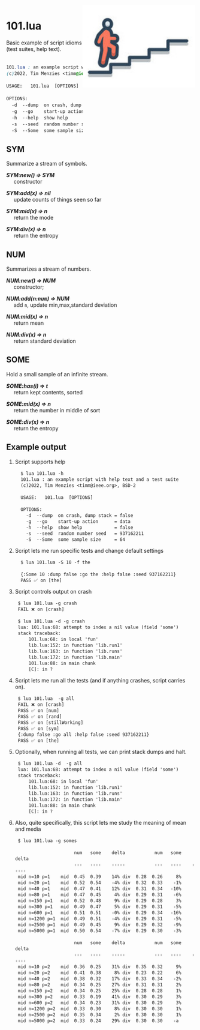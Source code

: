 
<img align=right width=300 src='etc/img/begin.jpg'>


# 101.lua

Basic example of script idioms (test suites, help text).


```css

101.lua : an example script with help text and a test suite
(c)2022, Tim Menzies <timm@ieee.org>, BSD-2 

USAGE:   101.lua  [OPTIONS]

OPTIONS:
  -d  --dump  on crash, dump stack = false
  -g  --go    start-up action      = data
  -h  --help  show help            = false
  -s  --seed  random number seed   = 937162211
  -S  --Some  some sample size     = 64

```
## SYM	
Summarize a stream of symbols.	



  
**_SYM:new() &rArr;  SYM_**  
&nbsp;&nbsp;&nbsp;&nbsp; constructor    
  
**_SYM:add(x) &rArr;  nil_**  
&nbsp;&nbsp;&nbsp;&nbsp;  update counts of things seen so far    
  
**_SYM:mid(x) &rArr;  n_**  
&nbsp;&nbsp;&nbsp;&nbsp; return the mode    
  
**_SYM:div(x) &rArr;  n_**  
&nbsp;&nbsp;&nbsp;&nbsp; return the entropy    



## NUM	
Summarizes a stream of numbers.	



  
**_NUM:new() &rArr;  NUM_**  
&nbsp;&nbsp;&nbsp;&nbsp;  constructor;     
  
**_NUM:add(n:<tt>num</tt>) &rArr;  NUM_**  
&nbsp;&nbsp;&nbsp;&nbsp; add `n`, update min,max,standard deviation    
  
**_NUM:mid(x) &rArr;  n_**  
&nbsp;&nbsp;&nbsp;&nbsp; return mean    
  
**_NUM:div(x) &rArr;  n_**  
&nbsp;&nbsp;&nbsp;&nbsp; return standard deviation    



## SOME	
Hold a small sample of an infinite stream.	



  
**_SOME:has(i) &rArr;  t_**  
&nbsp;&nbsp;&nbsp;&nbsp; return kept contents, sorted    
  
**_SOME:mid(x) &rArr;  n_**  
&nbsp;&nbsp;&nbsp;&nbsp; return the number in middle of sort    
  
**_SOME:div(x) &rArr;  n_**  
&nbsp;&nbsp;&nbsp;&nbsp; return the entropy    




## Example output
     
1. Script supports help

         $ lua 101.lua -h
         101.lua : an example script with help text and a test suite
         (c)2022, Tim Menzies <timm@ieee.org>, BSD-2 
         
         USAGE:   101.lua  [OPTIONS]
         
         OPTIONS:
           -d  --dump  on crash, dump stack = false
           -g  --go    start-up action      = data
           -h  --help  show help            = false
           -s  --seed  random number seed   = 937162211
           -S  --Some  some sample size     = 64
     
2. Script lets me run specific tests and change default settings
     
         $ lua 101.lua -S 10 -f the
         
         {:Some 10 :dump false :go the :help false :seed 937162211}
         PASS ✅ on [the]
     
3. Script controls output on crash

        $ lua 101.lua -g crash
        FAIL ❌ on [crash]
     
        $ lua 101.lua -d -g crash
        lua: 101.lua:68: attempt to index a nil value (field 'some')
        stack traceback:
        	101.lua:68: in local 'fun'
        	lib.lua:152: in function 'lib.run1'
        	lib.lua:163: in function 'lib.runs'
        	lib.lua:172: in function 'lib.main'
        	101.lua:88: in main chunk
        	[C]: in ?

4. Script lets me run all the tests (and if anything crashes, script carries on).

        $ lua 101.lua  -g all
        FAIL ❌ on [crash]
        PASS ✅ on [num]
        PASS ✅ on [rand]
        PASS ✅ on [stillWorking]
        PASS ✅ on [sym]
        {:dump false :go all :help false :seed 937162211}
        PASS ✅ on [the]

5. Optionally, when running all tests, we can print stack dumps and halt.

        $ lua 101.lua -d  -g all
        lua: 101.lua:68: attempt to index a nil value (field 'some')
        stack traceback:
        	101.lua:68: in local 'fun'
        	lib.lua:152: in function 'lib.run1'
        	lib.lua:163: in function 'lib.runs'
        	lib.lua:172: in function 'lib.main'
        	101.lua:88: in main chunk
        	[C]: in ?

6. Also, quite specifically, this script lets me study the meaning of mean and media
     
        $ lua 101.lua -g somes
          
                             num   some    delta           num   some    delta
                             ---   ----    -----           ---   ----    -----
        mid n=10 p=1    mid  0.45  0.39    14% div  0.28  0.26     8%
        mid n=20 p=1    mid  0.52  0.54    -4% div  0.32  0.33    -1%
        mid n=40 p=1    mid  0.47  0.41    12% div  0.31  0.34   -10%
        mid n=80 p=1    mid  0.47  0.45     4% div  0.29  0.31    -6%
        mid n=150 p=1   mid  0.52  0.48     9% div  0.29  0.28     3%
        mid n=300 p=1   mid  0.49  0.47     5% div  0.29  0.31    -5%
        mid n=600 p=1   mid  0.51  0.51    -0% div  0.29  0.34   -16%
        mid n=1200 p=1  mid  0.49  0.51    -4% div  0.29  0.31    -5%
        mid n=2500 p=1  mid  0.49  0.45     9% div  0.29  0.32    -9%
        mid n=5000 p=1  mid  0.50  0.54    -7% div  0.29  0.30    -3%
          
                             num   some    delta           num   some    delta
                             ---   ----    -----           ---   ----    -----
        mid n=10 p=2    mid  0.36  0.25    31% div  0.35  0.32     9%
        mid n=20 p=2    mid  0.41  0.38     8% div  0.23  0.22     6%
        mid n=40 p=2    mid  0.38  0.32    17% div  0.33  0.34    -2%
        mid n=80 p=2    mid  0.34  0.25    27% div  0.31  0.31     2%
        mid n=150 p=2   mid  0.34  0.25    25% div  0.28  0.28     1%
        mid n=300 p=2   mid  0.33  0.19    41% div  0.30  0.29     3%
        mid n=600 p=2   mid  0.34  0.23    31% div  0.30  0.29     3%
        mid n=1200 p=2  mid  0.33  0.30     8% div  0.30  0.30     1%
        mid n=2500 p=2  mid  0.35  0.34     2% div  0.30  0.30     1%
        mid n=5000 p=2  mid  0.33  0.24    29% div  0.30  0.30    -a
